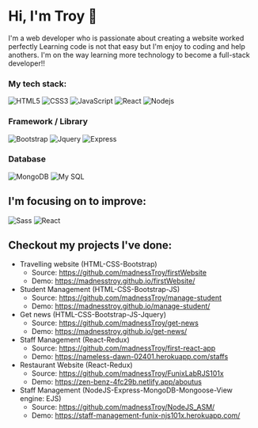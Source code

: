 # Hi, I'm Troy 👋

I'm a web developer who is passionate about creating a website worked perfectly
Learning code is not that easy but I'm enjoy to coding and help anothers. I'm on the way learning more technology to become a full-stack developer!!

### My tech stack: 
![HTML5](https://img.shields.io/badge/-HTML5-%23E44D27?style=flat-square&logo=html5&logoColor=ffffff)
![CSS3](https://img.shields.io/badge/-CSS3-%231572B6?style=flat-square&logo=css3)
![JavaScript](https://img.shields.io/badge/-JavaScript-%23F7DF1C?style=flat-square&logo=javascript&logoColor=000000&labelColor=%23F7DF1C&color=%23FFCE5A)
![React](https://img.shields.io/badge/-React-%23282C34?style=flat-square&logo=react)
![Nodejs](https://img.shields.io/badge/-Nodejs-black?style=flat-square&logo=Node.js)


### Framework / Library
![Bootstrap](https://img.shields.io/badge/-Bootstrap-%23282C34?style=flat-square&logo=bootstrap)
![Jquery](https://img.shields.io/badge/-Jquery-%23282C34?style=flat-square&logo=jquery)
![Express](https://img.shields.io/badge/-Express-%23282C34?style=flat-square&logo=express)

### Database 
![MongoDB](https://img.shields.io/badge/-MongoDB-336791?style=flat-square&logo=mongodb)
![My SQL](http://img.shields.io/badge/-MySQL-%23282C34?style=flat-square&logo=mysql)

## I'm focusing on to improve:
![Sass](http://img.shields.io/badge/-Sass-CC2927?style=flat-square&logo=sass)
![React](https://img.shields.io/badge/-React-%23282C34?style=flat-square&logo=react)

## Checkout my projects I've done: 
  - Travelling website (HTML-CSS-Bootstrap) 
    - Source: https://github.com/madnessTroy/firstWebsite 
    - Demo: https://madnesstroy.github.io/firstWebsite/
  - Student Management (HTML-CSS-Bootstrap-JS)
    - Source: https://github.com/madnessTroy/manage-student 
    - Demo: https://madnesstroy.github.io/manage-student/
  - Get news (HTML-CSS-Bootstrap-JS-Jquery)
    - Source: https://github.com/madnessTroy/get-news   
    - Demo: https://madnesstroy.github.io/get-news/
  - Staff Management (React-Redux)
    - Source: https://github.com/madnessTroy/first-react-app 
    - Demo: https://nameless-dawn-02401.herokuapp.com/staffs
  - Restaurant Website (React-Redux)
    - Source: https://github.com/madnessTroy/FunixLabRJS101x 
    - Demo: https://zen-benz-4fc29b.netlify.app/aboutus
  - Staff Management (NodeJS-Express-MongoDB-Mongoose-View engine: EJS)
    - Source: https://github.com/madnessTroy/NodeJS_ASM/
    - Demo: https://staff-management-funix-njs101x.herokuapp.com/
